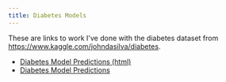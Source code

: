 ```yaml
---
title: Diabetes Models
---
```


These are links to work I've done with the diabetes dataset from https://www.kaggle.com/johndasilva/diabetes.

- [Diabetes Model Predictions (html)](DiabetesPrediction.html)
- [Diabetes Model Predictions](DiabetesPrediction.Rmd)
